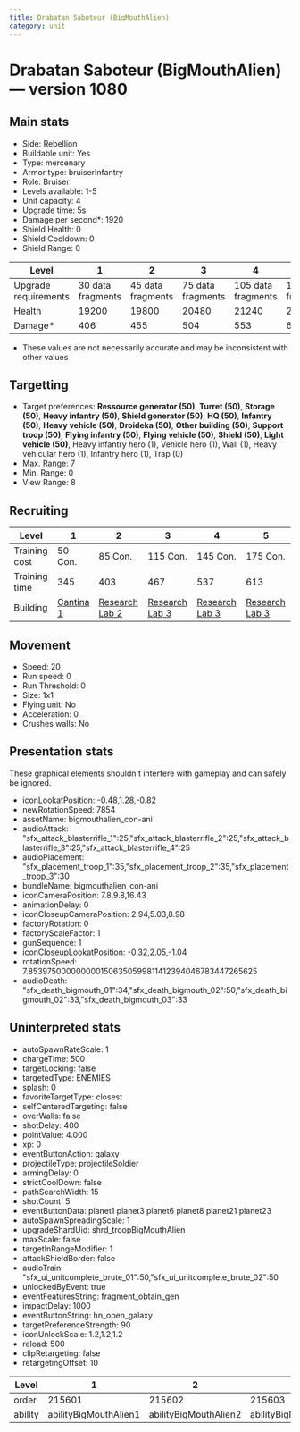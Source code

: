```yaml
---
title: Drabatan Saboteur (BigMouthAlien)
category: unit
---
```


# Drabatan Saboteur (BigMouthAlien) — version 1080

## Main stats

  * Side: Rebellion
  * Buildable unit: Yes
  * Type: mercenary
  * Armor type: bruiserInfantry
  * Role: Bruiser
  * Levels available: 1-5
  * Unit capacity: 4
  * Upgrade time: 5s
  * Damage per second*: 1920
  * Shield Health: 0
  * Shield Cooldown: 0
  * Shield Range: 0

|Level               |1                |2                |3                |4                 |5                 |
|--------------------|-----------------|-----------------|-----------------|------------------|------------------|
|Upgrade requirements|30 data fragments|45 data fragments|75 data fragments|105 data fragments|135 data fragments|
|Health              |19200            |19800            |20480            |21240             |22080             |
|Damage*             |406              |455              |504              |553               |602               |

* These values are not necessarily accurate and may be inconsistent with other values

## Targetting

  * Target preferences: **Ressource generator (50)**, **Turret (50)**, **Storage (50)**, **Heavy infantry (50)**, **Shield generator (50)**, **HQ (50)**, **Infantry (50)**, **Heavy vehicle (50)**, **Droideka (50)**, **Other building (50)**, **Support troop (50)**, **Flying infantry (50)**, **Flying vehicle (50)**, **Shield (50)**, **Light vehicle (50)**, Heavy infantry hero (1), Vehicle hero (1), Wall (1), Heavy vehicular hero (1), Infantry hero (1), Trap (0)
  * Max. Range: 7
  * Min. Range: 0
  * View Range: 8

## Recruiting

|Level        |1                                       |2                                     |3                                     |4                                     |5                                     |
|-------------|----------------------------------------|--------------------------------------|--------------------------------------|--------------------------------------|--------------------------------------|
|Training cost|50 Con.                                 |85 Con.                               |115 Con.                              |145 Con.                              |175 Con.                              |
|Training time|345                                     |403                                   |467                                   |537                                   |613                                   |
|Building     |[Cantina 1](rebelContrabandCantina.html)|[Research Lab 2](rebelOffenseLab.html)|[Research Lab 3](rebelOffenseLab.html)|[Research Lab 3](rebelOffenseLab.html)|[Research Lab 3](rebelOffenseLab.html)|

## Movement

  * Speed: 20
  * Run speed: 0
  * Run Threshold: 0
  * Size: 1x1
  * Flying unit: No
  * Acceleration: 0
  * Crushes walls: No

## Presentation stats

These graphical elements shouldn't interfere with gameplay and can safely be ignored.

  * iconLookatPosition: -0.48,1.28,-0.82
  * newRotationSpeed: 7854
  * assetName: bigmouthalien_con-ani
  * audioAttack: "sfx_attack_blasterrifle_1":25,"sfx_attack_blasterrifle_2":25,"sfx_attack_blasterrifle_3":25,"sfx_attack_blasterrifle_4":25
  * audioPlacement: "sfx_placement_troop_1":35,"sfx_placement_troop_2":35,"sfx_placement_troop_3":30
  * bundleName: bigmouthalien_con-ani
  * iconCameraPosition: 7.8,9.8,16.43
  * animationDelay: 0
  * iconCloseupCameraPosition: 2.94,5.03,8.98
  * factoryRotation: 0
  * factoryScaleFactor: 1
  * gunSequence: 1
  * iconCloseupLookatPosition: -0.32,2.05,-1.04
  * rotationSpeed: 7.8539750000000001506350599811412394046783447265625
  * audioDeath: "sfx_death_bigmouth_01":34,"sfx_death_bigmouth_02":50,"sfx_death_bigmouth_02":33,"sfx_death_bigmouth_03":33

## Uninterpreted stats

  * autoSpawnRateScale: 1
  * chargeTime: 500
  * targetLocking: false
  * targetedType: ENEMIES
  * splash: 0
  * favoriteTargetType: closest
  * selfCenteredTargeting: false
  * overWalls: false
  * shotDelay: 400
  * pointValue: 4.000
  * xp: 0
  * eventButtonAction: galaxy
  * projectileType: projectileSoldier
  * armingDelay: 0
  * strictCoolDown: false
  * pathSearchWidth: 15
  * shotCount: 5
  * eventButtonData: planet1 planet3 planet6 planet8 planet21 planet23
  * autoSpawnSpreadingScale: 1
  * upgradeShardUid: shrd_troopBigMouthAlien
  * maxScale: false
  * targetInRangeModifier: 1
  * attackShieldBorder: false
  * audioTrain: "sfx_ui_unitcomplete_brute_01":50,"sfx_ui_unitcomplete_brute_02":50
  * unlockedByEvent: true
  * eventFeaturesString: fragment_obtain_gen
  * impactDelay: 1000
  * eventButtonString: hn_open_galaxy
  * targetPreferenceStrength: 90
  * iconUnlockScale: 1.2,1.2,1.2
  * reload: 500
  * clipRetargeting: false
  * retargetingOffset: 10

|Level  |1                    |2                    |3                    |4                    |5                    |
|-------|---------------------|---------------------|---------------------|---------------------|---------------------|
|order  |215601               |215602               |215603               |215604               |215605               |
|ability|abilityBigMouthAlien1|abilityBigMouthAlien2|abilityBigMouthAlien3|abilityBigMouthAlien4|abilityBigMouthAlien5|

